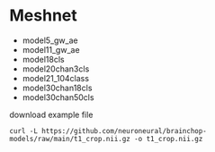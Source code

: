 # Meshnet
- model5_gw_ae
- model11_gw_ae
- model18cls
- model20chan3cls  
- model21_104class  
- model30chan18cls  
- model30chan50cls


download example file
```
curl -L https://github.com/neuroneural/brainchop-models/raw/main/t1_crop.nii.gz -o t1_crop.nii.gz
```
